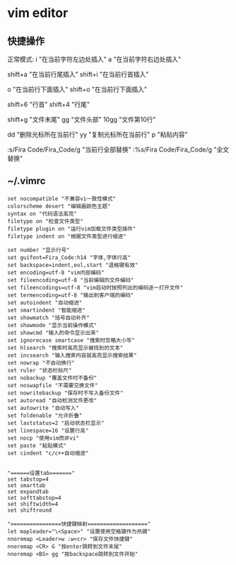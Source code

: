 vim editor
==========


## 快捷操作
正常模式:
i "在当前字符左边处插入"
a "在当前字符右边处插入"

shift+a "在当前行尾插入"
shift+i "在当前行首插入"

o "在当前行下面插入"
shift+o "在当前行下面插入"

shift+6 "行首"
shift+4 "行尾"

shift+g "文件末尾"
gg "文件头部"
10gg "文件第10行"

dd "删除光标所在当前行"
yy "复制光标所在当前行"
p "粘贴内容"

:s/Fira Code/Fira_Code/g "当前行全部替换"
:%s/Fira Code/Fira_Code/g "全文替换"


## ~/.vimrc
```
set nocompatible "不兼容vi一致性模式"
colorscheme desert "编辑器颜色主题"
syntax on "代码语法高亮"
filetype on "检查文件类型"
filetype plugin on "运行vim加载文件类型插件"
filetype indent on "根据文件类型进行缩进"

set number "显示行号"
set guifont=Fira_Code:h14 "字体,字体行高"
set backspace=indent,eol,start "退格键有效"
set encoding=utf-8 "vim内部编码"
set fileencoding=utf-8 "当前编辑的文件编码"
set fileencodings=utf-8 "vim启动时按照列出的编码逐一打开文件"
set termencoding=utf-8 "输出到客户端的编码"
set autoindent "自动缩进"
set smartindent "智能缩进"
set showmatch "括号自动补齐"
set showmode "显示当前操作模式"
set showcmd "输入的命令显示出来"
set ignorecase smartcase "搜索时忽略大小写"
set hlsearch "搜索时高亮显示被找到的文本"
set incsearch "输入搜索内容就高亮显示搜索结果"
set nowrap "不自动换行"
set ruler "状态栏标尺"
set nobackup "覆盖文件时不备份"
set noswapfile "不需要交换文件"
set nowritebackup "保存时不写入备份文件"
set autoread "自动检测文件更改"
set autowrite "自动写入"
set foldenable "允许折叠"
set laststatus=2 "启动状态栏显示"
set linespace=16 "设置行高"
set nocp "使用vim而非vi"
set paste "粘贴模式"
set cindent "c/c++自动缩进"


"======设置tab======="
set tabstop=4
set smarttab
set expandtab
set softtabstop=4
set shiftwidth=4
set shiftround

"================快捷键映射==================="
let mapleader="\<Space>" "设置使用空格键作为热键"
nnoremap <Leader>w :w<cr> "保存文件快捷键"
nnoremap <CR> G "按enter跳转到文件末尾"
nnoremap <BS> gg "按backspace跳转到文件开始"

```
